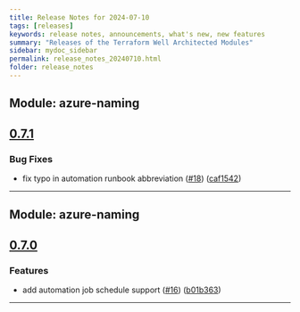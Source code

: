 ```yaml
---
title: Release Notes for 2024-07-10
tags: [releases]
keywords: release notes, announcements, what's new, new features
summary: "Releases of the Terraform Well Architected Modules"
sidebar: mydoc_sidebar
permalink: release_notes_20240710.html
folder: release_notes
---
```


## Module: azure-naming
## [0.7.1](https://github.com/CloudNationHQ/terraform-azure-naming/releases/tag/v0.7.1)


### Bug Fixes

* fix typo in automation runbook abbreviation ([#18](https://github.com/CloudNationHQ/terraform-azure-naming/issues/18)) ([caf1542](https://github.com/CloudNationHQ/terraform-azure-naming/commit/caf1542d7ef9df0b13b93bc3a24b5fb4fcb6e774))

---

## Module: azure-naming
## [0.7.0](https://github.com/CloudNationHQ/terraform-azure-naming/releases/tag/v0.7.0)


### Features

* add automation job schedule support ([#16](https://github.com/CloudNationHQ/terraform-azure-naming/issues/16)) ([b01b363](https://github.com/CloudNationHQ/terraform-azure-naming/commit/b01b36381dcf90f1a58c51faad73debb02601a77))

---

